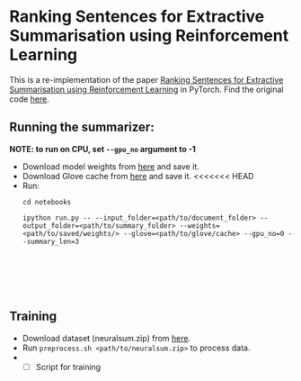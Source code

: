 # Ranking Sentences for Extractive Summarisation using Reinforcement Learning

This is a re-implementation of the paper <a href='http://www.aclweb.org/anthology/N18-1158'>Ranking Sentences for Extractive Summarisation using Reinforcement Learning</a> in PyTorch.
Find the original code <a href='https://github.com/EdinburghNLP/Refresh'>here</a>.

## Running the summarizer:

**NOTE: to run on CPU, set `--gpu_no` argument to -1**

* Download model weights from [here](https://drive.google.com/open?id=1uXWa4g5PZtGCICEtOm0ZxjpLe_sJiWK7) and save it.
* Download Glove cache from [here](https://drive.google.com/file/d/1MsijgP0oreEJwBM7QZPQRhZUe9-MTE-T/view?usp=sharing) and save it.
<<<<<<< HEAD
* Run:
    ``` 
    cd notebooks

    ipython run.py -- --input_folder=<path/to/document_folder> --output_folder=<path/to/summary_folder> --weights=<path/to/saved/weights/> --glove=<path/to/glove/cache> --gpu_no=0 --summary_len=3







  ```


## Training

* Download dataset (neuralsum.zip) from [here](https://docs.google.com/uc?id=0B0Obe9L1qtsnSXZEd0JCenIyejg&export=download).
* Run `preprocess.sh <path/to/neuralsum.zip>` to process data.
* - [ ] Script for training
